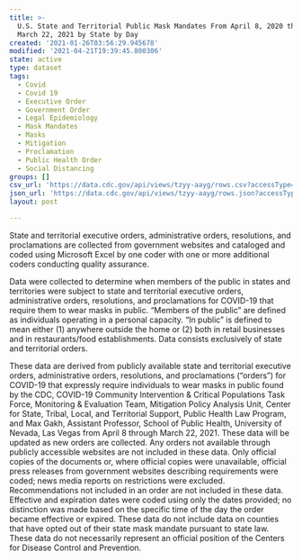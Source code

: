 ```yaml
---
title: >-
  U.S. State and Territorial Public Mask Mandates From April 8, 2020 through
  March 22, 2021 by State by Day
created: '2021-01-26T03:56:29.945678'
modified: '2021-04-21T19:39:45.800306'
state: active
type: dataset
tags:
  - Covid
  - Covid 19
  - Executive Order
  - Government Order
  - Legal Epidemiology
  - Mask Mandates
  - Masks
  - Mitigation
  - Proclamation
  - Public Health Order
  - Social Distancing
groups: []
csv_url: 'https://data.cdc.gov/api/views/tzyy-aayg/rows.csv?accessType=DOWNLOAD'
json_url: 'https://data.cdc.gov/api/views/tzyy-aayg/rows.json?accessType=DOWNLOAD'
layout: post

---
```

State and territorial executive orders, administrative orders, resolutions, and proclamations are collected from government websites and cataloged and coded using Microsoft Excel by one coder with one or more additional coders conducting quality assurance.

Data were collected to determine when members of the public in states and territories were subject to state and territorial executive orders, administrative orders, resolutions, and proclamations for COVID-19 that require them to wear masks in public. “Members of the public” are defined as individuals operating in a personal capacity. “In public” is defined to mean either (1) anywhere outside the home or (2) both in retail businesses and in restaurants/food establishments. Data consists exclusively of state and territorial orders.

These data are derived from publicly available state and territorial executive orders, administrative orders, resolutions, and proclamations (“orders”) for COVID-19 that expressly require individuals to wear masks in public found by the CDC, COVID-19 Community Intervention & Critical Populations Task Force, Monitoring & Evaluation Team, Mitigation Policy Analysis Unit, Center for State, Tribal, Local, and Territorial Support, Public Health Law Program, and Max Gakh, Assistant Professor, School of Public Health, University of Nevada, Las Vegas from April 8 through March 22, 2021. These data will be updated as new orders are collected. Any orders not available through publicly accessible websites are not included in these data. Only official copies of the documents or, where official copies were unavailable, official press releases from government websites describing requirements were coded; news media reports on restrictions were excluded. Recommendations not included in an order are not included in these data. Effective and expiration dates were coded using only the dates provided; no distinction was made based on the specific time of the day the order became effective or expired. These data do not include data on counties that have opted out of their state mask mandate pursuant to state law. These data do not necessarily represent an official position of the Centers for Disease Control and Prevention.
